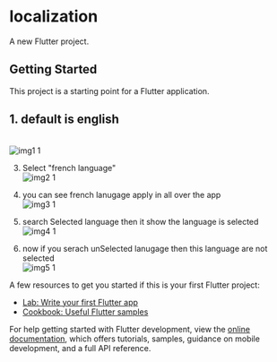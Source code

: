 # localization

A new Flutter project.

## Getting Started
This project is a starting point for a Flutter application.

**<h2>1. default is english</h2>** <br/>
![img1 1](https://github.com/user-attachments/assets/01e01bb6-fa9f-4f87-9289-8ea03119a130)

3. Select "french language" <br/>
![img2 1](https://github.com/user-attachments/assets/c95ca364-0612-469a-aab2-ca987aee0b95)

4. you can see french lanugage apply in all over the app <br/>
![img3 1](https://github.com/user-attachments/assets/ee84fb3b-ac07-4cf5-9f17-b633ca269f9c)

5. search Selected language then it show the language is selected <br/>
![img4 1](https://github.com/user-attachments/assets/e212e2cd-1696-49b8-9c8a-4dca844caa1c)

6. now if you serach unSelected lanugage then this language are not selected <br/>
![img5 1](https://github.com/user-attachments/assets/4492659e-b070-422c-84d2-fd0a288161e9)

A few resources to get you started if this is your first Flutter project:

- [Lab: Write your first Flutter app](https://docs.flutter.dev/get-started/codelab)
- [Cookbook: Useful Flutter samples](https://docs.flutter.dev/cookbook)

For help getting started with Flutter development, view the
[online documentation](https://docs.flutter.dev/), which offers tutorials,
samples, guidance on mobile development, and a full API reference.

